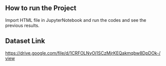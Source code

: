 

## How to run the Project
Import HTML file in JupyterNotebook and run the codes and see the previous results.

## Dataset Link
https://drive.google.com/file/d/1CRFOLNyOj1SCzMjrKEQakmqbw8DpDOk-/view
